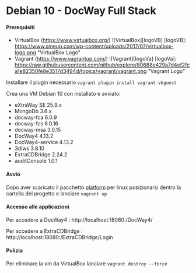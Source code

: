 # Debian 10 - DocWay Full Stack

#### Prerequisiti
- VirtualBox (https://www.virtualbox.org/) ![VirtualBox][logoVB]
[logoVB]: https://www.smeup.com/wp-content/uploads/2017/07/virtualbox-logo.png "VirtualBox Logo"
- Vagrant (https://www.vagrantup.com/) ![Vagrant][logoVa]
[logoVa]: https://raw.githubusercontent.com/github/explore/80688e429a7d4ef2fca1e82350fe8e3517d3494d/topics/vagrant/vagrant.png "Vagrant  Logo"

Installare il plugin necessario
```vagrant plugin install vagrant-vbguest```

Crea una VM Debian 10 con installato e avviato:

- eXtraWay SE 25.9.x
- MongoDb 3.6.x
- docway-fca 6.0.9
- docway-fcs 6.0.16
- docway-msa 3.0.15
- DocWay4 4.13.2
- DocWay4-service 4.13.2
- 3diws 3.8.10
- ExtraCDBridge 2.24.2
- auditConsole 1.0.1


#### Avvio
Dopo aver scaricato il pacchetto [platform](ftp://ftp.3di.it/extra/platform/eXtraWay-platform-latest-linux.tar.gz) per linux
posizionarsi dentro la cartella del progetto e lanciare ```vagrant up```

#### Accesso alle applicazioni

Per accedere a DocWay4 : http://localhost:18080:/DocWay4/

Per accedere a ExtraCDBridge : http://localhost:18080:/ExtraCDBridge/Login


#### Pulizia
Per eliminare la vm da VirtualBox lanciare ```vagrant destroy --force```
